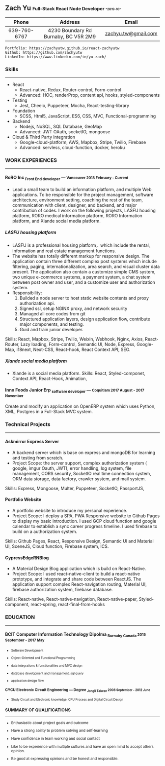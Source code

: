 ## Zach Yu <small><small>Full-Stack React Node Developer</small>  <small><small><small>^2019-10^</small></small></small> 
|Phone | Address | Email| 
|:--------:|:------:|:-------:|
|639-760-6767 | 4230 Boundary Rd Burnaby, BC V5R 2M9 | [zachyu.tw@gmail.com](zachyu.tw@gmail.com)|

```pug
Portfolio: https://zachyutw.github.io/react-zachyutw
Github: https://github.com/zachyutw
LinkedIn: https://www.linkedin.com/in/yu-zach/
```



### Skills
-------
- React
	- React-native, Redux, Router-control, Form-control 
	- Advanced: HOC, renderProp, content api, hooks, styled-components
- Testing
	- Jest, Cheeio, Puppeteer, Mocha, React-testing-library
- Foundation
	- SCSS, Html5, JavaScript, ES6, CSS, MVC, Functional-programming
- Backend
	- Nodejs, NoSQL, SQL Database, GeoMap
	- Advanced: JWT OAuth, socketIO, mongoose
- Cloud & Third Party Integration
	- Google-cloud-platform, AWS, Mapbox, Stripe, Twilio, Firebase
	- Advanced: servless, cloud-function, docker, heroku

### WORK EXPERIENCES
----
#### RoRO Inc <sub>Front End developer</sub> — <small>Vancouver 2018 February - Current</small>

- Lead a small team to build an information platform, and multiple Web applications. To be responsible for the project management, software architecture, environment setting, coaching the rest of the team, communication with client, designer, and backend, and major contribution of codes. I work on the following projects, LASFU housing platform, RORO medical information platform, RORO Information platform, and Xiande social media platform.

##### LASFU housing platform
* LASFU is a professional housing platform，which include the rental, information and real estate management functions.
* The website has totally different markup for responsive design. The application contain three different complex post systems which include filtering, paging, internationalization, area search, and visual cluster data present. The application also contain a customize simple CMS system, two unique e-commerce systems, a payment system, a chat system between post owner and user, and a customize user and authorization system. 
* Responsibility: 
	1. Builded a node server to host static website contents and proxy authorization api. 
	2. Signed ssl, setup NGINX proxy, and network security
	3. Managed all core codes from git
	4. Structured application layers, design application flow, contribute major components, and testing.
	5. Guid and train junior developer.
	
Skills: React, Mapbox, Stripe, Twilio, Weixin, Webhook, Nginx, Axios, React-Router, Lazy loading, Form-control, Semantic UI, Node, Express, Google-Map, i18next, Next-CSS, React-hook, React Context API, SEO. 
 
##### Xiande social media platform
* Xiande  is a social media platform.
Skills: React, Styled-componet, Context API, React-Hook, Animation, 


#### Inno Foods Junior Erp <sub>software developer</sub> — <small>Coquitlam 2017 August - 2017 November  </small>
  
Create and modify an application on OpenERP system which uses Python, XML, Postgres in a Full-Stack MVC system.
### Technical Projects
---
#### Askmirror Express Server 
- A backend server which is base on express and mongoDB for learning and testing from scratch.
- Project Scope: the server support, complex authorization system ( google, imgur Oauth, JWT), error handling, log system, file management, CORS security, SocketIO real time connection system, ORM data storage, data factory, crawler system, and mail system.

Skills: Express, Mongoose, Multer, Puppeteer, SocketIO, PassportJS,

#### Portfolio Website
- A portfolio website to introduce my personal experience.
- Project Scope: I deploy a SPA, PWA Responsive website to Github Pages to display my basic introduction. I used GCP cloud function and google calendar to establish a sync career progress timeline. I used firebase to build on a authorization system.

Skills: Github Pages, React, Responsive Design, Semantic UI and Material UI, SceneJS, Cloud function, Firebase system, ICS.

#### CypressEdgeRNBlog
- A Material Design Blog application which is build on React-Native.
- Project Scope: I used react-native-client to build a react-native prototype, and integrate and share code between ReactJS. The application support complex React-navigation routing, Material UI, firebase authorization system, firebase database.

Skills: React-native, React-native-navigation, React-native-paper, Styled-component, react-spring, react-final-from-hooks 




### EDUCATION
---
#### BCIT Computer Information Technology Dipolma <sub>Burnaby Canada </sub> <small>2015 September - 2017 May</samll>

- <small>Software Development</small>

- <small>Object-Oriented and Functional Programming</small>

- <small>data integrations & functionalities and MVC design</small>

- <small>database development and management, sql query</small>

- <small>application design flow</small>

#### CYCU Electronic Circuit Engineering  — Degree <sub>Jongli Taiwan </sub> <small>2008 September - 2012 June </small>
- <small>Study Circuit and Electronic knowledge, CPU Process and Digital Circuit Design</small>

  

### SUMMARY OF QUALIFICATIONS
---
  

- Enthusiastic about project goals and outcome

- Have a strong ability to problem solving and self-learning

- Have confidence in team working and social contact

- Like to be experience with multiple cultures and have an open mind to accept others opinion.

- Be good at expressing opinions and be honest and responsible.

<!--stackedit_data:
eyJoaXN0b3J5IjpbODkzOTY3ODIxLC0xMzMyODY1NzkxLC0yMD
c4NDAyOThdfQ==
-->